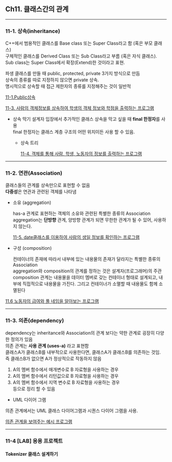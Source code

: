 ## Ch11. 클래스간의 관계

---------------------------------
### 11-1. 상속(inheritance)

  C++에서 범용적인 클래스를 Base class 또는 Super Class라고 함 (혹은 부모 클래스) <br> 
  구체적인 클래스를 Derived Class 또는 Sub Class라고 부름 (혹은 자식 클래스). <br> 
  Sub class는 Super Class에서 확장(Extend)한 것이라고 표현. <br>  

  파생 클래스를 만들 때 public, protected, private 3가지 방식으로 만듬 <br>
  상속의 종류를 따로 지정하지 않으면 private 상속. <br>
  명시적으로 상속할 때 접근 제한자의 종류를 지정해주는 것이 일반적 <br>

[11-1.Public상속](https://github.com/ysungJ/Cplusplus-UE/edit/main/CPP/Forouzan%20Cpp%20Bible/F_Chapter11/11-1.cpp)

[11-3. 사람의 객체정보를 상속하여 학생의 객체 정보와 학점을 출력하는 프로그램](https://github.com/ysungJ/Cplusplus-UE/tree/main/CPP/Forouzan%20Cpp%20Bible/F_Chapter11/person_and_student)


* 상속 막기
  설계자 입장에서 추가적인 클래스 상속을 막고 싶을 때 **final 한정자**를 사용<br>
  final 한정자는 클래스 계층 구조의 어떤 위치이든 사용 할 수 있음.

  * 상속 트리
    
    [11-4. 객체를 통해 사람, 학생, 노동자의 정보를 출력하는 프로그램](https://github.com/ysungJ/Cplusplus-UE/tree/main/CPP/Forouzan%20Cpp%20Bible/F_Chapter11/Class_Employee)
    
-------------------------------------

### 11-2. 연관(Association)
  
  클래스들의 관계를 상속만으로 표현할 수 없음 <br>
  **다중성**은 연관과 관련된 객체를 나타냄 <br>

  * 소유 (aggregation)

    has-a 관계로 표현하는 객체의 소유와 관련된 특별한 종류의 Association <br>
    aggregation는 **단방향** 관계, 양방향 관계가 되면 무한한 관계가 될 수 있어, 사용하지 않는다. <br>

    [11-5. date클래스를 이용하여 사람의 생일 정보를 확인하는 프로그램](https://github.com/ysungJ/Cplusplus-UE/tree/main/CPP/Forouzan%20Cpp%20Bible/F_Chapter11/Aggregation-Date%20and%20Person)

  * 구성 (composition)
    
    컨테이너의 존재에 따라서 내부에 있는 내용물의 존재가 달라지는 특별한 종류의 Association <br>
    aggregation와 composition의 관계를 정하는 것은 설계자(프로그래머)의 주관 <br>
    composition 관계는 내용물을 데이터 멤버로 갖는 컨테이너 형태로 설계되고, 내부에 직접적으로 내용물을 가진다.
    그리고 컨테이너가 소멸할 때 내용물도 함께 소멸된다

[11.6 노동자의 급여와 풀 네임을 알아보는 프로그램](https://github.com/ysungJ/Cplusplus-UE/tree/main/CPP/Forouzan%20Cpp%20Bible/F_Chapter11/Composition_Employee%20and%20Name)

 ------------------------------------------
 
 ### 11-3. 의존(dependency)
dependency는 inheritance와 Association의 관계 보다는 약한 관계로 굉장히 다양한 정의가 있음 <br>
의존 관계는 **사용 관계 (uses-a)** 라고 표현함 <br>
 클래스A가 클래스B를 내부적으로 사용한다면, 클래스A가 클래스B를 의존하는 것임. <br>
 즉 클래스B가 없으면 A가 정상적으로 작동하지 않음 
 
1. A의 멤버 함수에서 매개변수로 B 자료형을 사용하는 경우 <br>
2. A의 멤버 함수에서 리턴값으로 B 자료형을 사용하는 경우 <br>
3. A의 멤버 함수에서 지역 변수로 B 자료형을 사용하는 경우 <br>
등으로 정리 할 수 있음 <br>

* UML 다이어 그램
  
 의존 관계에서는 UML 클래스 다이어그램과 시퀀스 다이어 그램을 사용.

 [의존 관계을 보여주는 예시 프로그램](https://github.com/ysungJ/Cplusplus-UE/tree/main/CPP/Forouzan%20Cpp%20Bible/F_Chapter11/Dependency_Invoice%20and%20Product)

------------------------------
### 11-4 [LAB] 응용 프로젝트

#### Tokenizer 클래스 설계하기 
